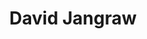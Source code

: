 ---
title: "David Jangraw"
presenter_id: david_jangraw
layout: member_all_presentations
permalink: /member_full_publications/:presenter_id/
---